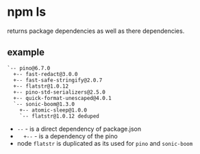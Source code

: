 # npm ls

returns package dependencies as well as there dependencies.

## example

``` node
`-- pino@6.7.0
  +-- fast-redact@3.0.0
  +-- fast-safe-stringify@2.0.7
  +-- flatstr@1.0.12
  +-- pino-std-serializers@2.5.0
  +-- quick-format-unescaped@4.0.1
  `-- sonic-boom@1.3.0
    +-- atomic-sleep@1.0.0
    `-- flatstr@1.0.12 deduped
```

- `--`    - is a direct dependency of package.json
- `  +--` - is a dependency of the pino
- node `flatstr` is duplicated as its used for `pino` and `sonic-boom`
